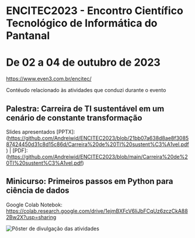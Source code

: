 # ENCITEC2023 - Encontro Científico Tecnológico de Informática do Pantanal
# De 02 a 04 de outubro de 2023
https://www.even3.com.br/encitec/

Contéudo relacionado às atividades que conduzi durante o evento

## Palestra: Carreira de TI sustentável em um cenário de constante transformação
Slides apresentados [PPTX]:(https://github.com/Andreiwid/ENCITEC2023/blob/21bb07a638d8ae8f308587424450d31c8d15c86d/Carreira%20de%20TI%20sustent%C3%A1vel.pdf) | [PDF]:(https://github.com/Andreiwid/ENCITEC2023/blob/main/Carreira%20de%20TI%20sustent%C3%A1vel.pdf)

## Minicurso: Primeiros passos em Python para ciência de dados
Google Colab Notebok: https://colab.research.google.com/drive/1ejmBXFcV6liJbFCqUz6zczCkA882Bw2X?usp=sharing

![Pôster de divulgação das atividades]([https://github.com/[username]/[reponame]/blob/[branch]/image.jpg?raw=true](https://github.com/Andreiwid/ENCITEC2023/blob/21bb07a638d8ae8f308587424450d31c8d15c86d/encitec-andreiwid-poster.jpg)https://github.com/Andreiwid/ENCITEC2023/blob/21bb07a638d8ae8f308587424450d31c8d15c86d/encitec-andreiwid-poster.jpg)

